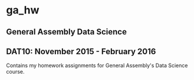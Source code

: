 # ga_hw
## General Assembly Data Science
## DAT10: November 2015 - February 2016

Contains my homework assignments for General Assembly's Data Science course.

